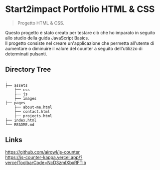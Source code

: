 # Start2impact Portfolio HTML & CSS
> Progetto HTML & CSS.

Questo progetto è stato creato per testare ciò che ho imparato in seguito allo studio della guida JavaScript Basics. </br>
Il progetto consiste nel creare un'applicazione che permetta all'utente di aumentare o diminuire il valore del counter a seguito dell'utilizzo di determinati pulsanti.

## Directory Tree

    .
    ├── assets
        ├── css
        ├── js
        ├── images
    ├── pages
        ├── about-me.html
        ├── contact.html
        ├── projects.html
    ├── index.html
    └── README.md


## Links

https://github.com/airowl/js-counter
</br>
https://js-counter-kappa.vercel.app/?vercelToolbarCode=NcD3zmIXbxRFTlb